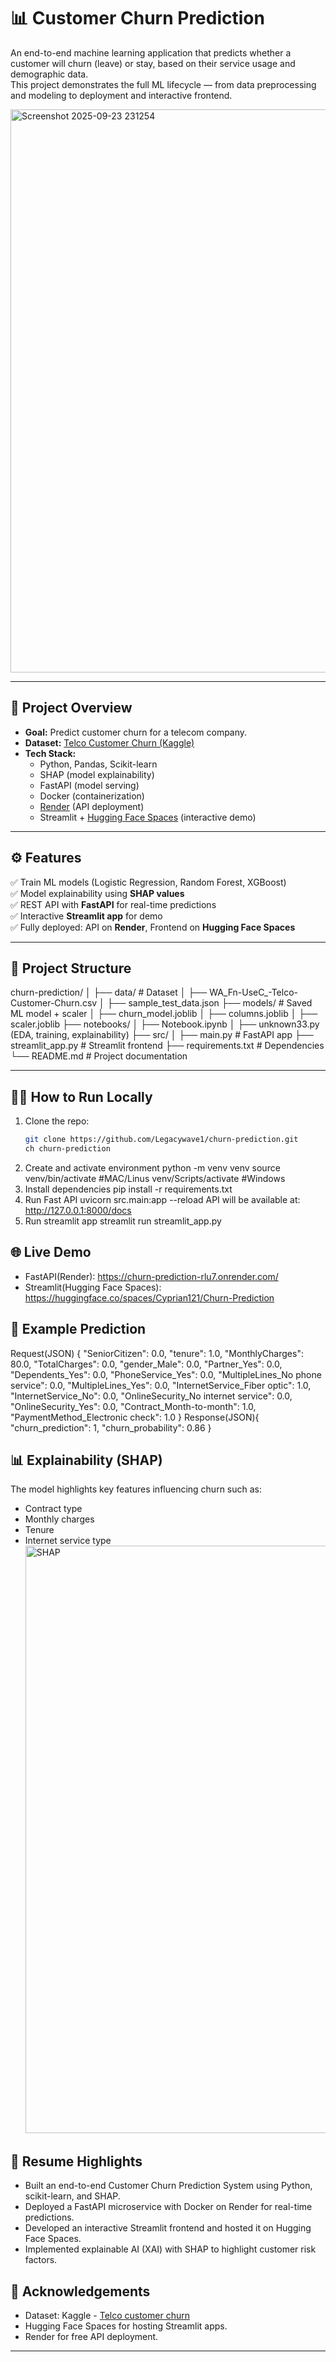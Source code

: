 # 📊 Customer Churn Prediction

An end-to-end machine learning application that predicts whether a customer will churn (leave) or stay, based on their service usage and demographic data.  
This project demonstrates the full ML lifecycle — from data preprocessing and modeling to deployment and interactive frontend.  


<img width="1777" height="901" alt="Screenshot 2025-09-23 231254" src="https://github.com/user-attachments/assets/f1e8ca3e-d566-4773-a72e-d93a26636a95" />


---

## 🚀 Project Overview

- **Goal:** Predict customer churn for a telecom company.  
- **Dataset:** [Telco Customer Churn (Kaggle)](https://www.kaggle.com/datasets/blastchar/telco-customer-churn)  
- **Tech Stack:**  
  - Python, Pandas, Scikit-learn  
  - SHAP (model explainability)  
  - FastAPI (model serving)  
  - Docker (containerization)  
  - [Render](https://dashboard.render.com/) (API deployment)  
  - Streamlit + [Hugging Face Spaces](https://huggingface.co/) (interactive demo)  

---

## ⚙️ Features

✅ Train ML models (Logistic Regression, Random Forest, XGBoost)  
✅ Model explainability using **SHAP values**  
✅ REST API with **FastAPI** for real-time predictions  
✅ Interactive **Streamlit app** for demo  
✅ Fully deployed: API on **Render**, Frontend on **Hugging Face Spaces**  

---

## 📂 Project Structure

churn-prediction/
│
├── data/ # Dataset
│ ├── WA_Fn-UseC_-Telco-Customer-Churn.csv
│ ├── sample_test_data.json
├── models/ # Saved ML model + scaler
│ ├── churn_model.joblib
│ ├── columns.joblib
│ ├── scaler.joblib
├── notebooks/
│ ├── Notebook.ipynb
│ ├── unknown33.py (EDA, training, explainability)
├── src/
│ ├── main.py # FastAPI app
├── streamlit_app.py # Streamlit frontend
├── requirements.txt # Dependencies
└── README.md # Project documentation

---

## 🧑‍💻 How to Run Locally

1. Clone the repo:
    ```bash
    git clone https://github.com/Legacywave1/churn-prediction.git
    ch churn-prediction
2. Create and activate environment
   python -m venv venv
   source venv/bin/activate #MAC/Linus
   venv/Scripts/activate #Windows
3. Install dependencies
   pip install -r requirements.txt
4. Run Fast API
   uvicorn src.main:app --reload
   API will be available at: http://127.0.0.1:8000/docs
5. Run streamlit app
   streamlit run streamlit_app.py
   
## 🌐 Live Demo
* FastAPI(Render): https://churn-prediction-rlu7.onrender.com/
* Streamlit(Hugging Face Spaces): https://huggingface.co/spaces/Cyprian121/Churn-Prediction

## 🧪 Example Prediction
Request(JSON)
{
  "SeniorCitizen": 0.0,
  "tenure": 1.0,
  "MonthlyCharges": 80.0,
  "TotalCharges": 0.0,
  "gender_Male": 0.0,
  "Partner_Yes": 0.0,
  "Dependents_Yes": 0.0,
  "PhoneService_Yes": 0.0,
  "MultipleLines_No phone service": 0.0,
  "MultipleLines_Yes": 0.0,
  "InternetService_Fiber optic": 1.0,
  "InternetService_No": 0.0,
  "OnlineSecurity_No internet service": 0.0,
  "OnlineSecurity_Yes": 0.0,
  "Contract_Month-to-month": 1.0,
  "PaymentMethod_Electronic check": 1.0
}
Response(JSON){
  "churn_prediction": 1,
  "churn_probability": 0.86
}

## 📊 Explainability (SHAP)
The model highlights key features influencing churn such as:
* Contract type
* Monthly charges
* Tenure
* Internet service type
  <img width="798" height="940" alt="SHAP" src="https://github.com/user-attachments/assets/759c4f09-a93c-4db2-adb0-aea4d23bfe76" />

## 📄 Resume Highlights
* Built an end-to-end Customer Churn Prediction System using Python, scikit-learn, and SHAP.
* Deployed a FastAPI microservice with Docker on Render for real-time predictions.
* Developed an interactive Streamlit frontend and hosted it on Hugging Face Spaces.
* Implemented explainable AI (XAI) with SHAP to highlight customer risk factors.

## 🙌 Acknowledgements
* Dataset: Kaggle - [Telco customer churn](https://www.kaggle.com/datasets/blastchar/telco-customer-churn)
* Hugging Face Spaces for hosting Streamlit apps.
* Render for free API deployment.
---
